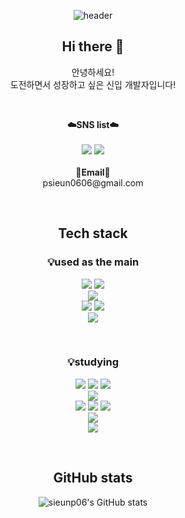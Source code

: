 <div align="center">

![header](https://capsule-render.vercel.app/api?type=waving&color=auto&height=300&section=header&text=welcome&fontSize=90&animation=fadeIn&fontAlignY=38&desc=sieunp06's%20GitHub&descAlignY=51&descAlign=62)

## <Strong> Hi there 👋 </Strong>
안녕하세요!<br>
도전하면서 성장하고 싶은 신입 개발자입니다!

<br>
<p align="center">
    <Strong>☁️SNS list☁️</Strong><br><br>
    <a href="https://sieunp06.github.io/" target="_blank"><img src="https://img.shields.io/badge/DevBlog-535D6C?style=flat-square&logo=Blogger&logoColor=white"/></a>
    <a href="https://www.instagram.com/ssi_eun06/" target="_blank"><img src="https://img.shields.io/badge/Instagram-E4405F?style=flat-square&logo=Instagram&logoColor=white"/></a>
<br><br>
<Strong>📧Email📧</Strong><br>psieun0606@gmail.com<br>
</p>
<br>

## Tech stack
### 💡used as the main
<p align="center" display="inline-block">
    <img src="https://img.shields.io/badge/JAVA-007396?style=for-the-badge&logo=java&logoColor=white">
    <img src="https://img.shields.io/badge/Python-3776AB?style=for-the-badge&logo=Python&logoColor=white"><br>
    <img src="https://img.shields.io/badge/mysql-4479A1?style=for-the-badge&logo=mysql&logoColor=white"><br>
    <img src="https://img.shields.io/badge/Git-F05032?style=for-the-badge&logo=Git&logoColor=white">
    <img src="https://img.shields.io/badge/GitHub-181717?style=for-the-badge&logo=GitHub&logoColor=white"><br>
    <img src="https://img.shields.io/badge/Unity-FFFFFF?style=for-the-badge&logo=Unity&logoColor=black">
</p><br>

### 💡studying
<p align="center" display="inline-block">
    <img src="https://img.shields.io/badge/javascript-F7DF1E?style=for-the-badge&logo=javascript&logoColor=black">
    <img src="https://img.shields.io/badge/css-1572B6?style=for-the-badge&logo=css3&logoColor=white">
    <img src="https://img.shields.io/badge/html-E34F26?style=for-the-badge&logo=html5&logoColor=white"><br>
    <img src="https://img.shields.io/badge/Node.js-339933?style=for-the-badge&logo=Node.js&logoColor=white"><br>
    <img src="https://img.shields.io/badge/C-A8B9CC?style=for-the-badge&logo=C&logoColor=white">
    <img src="https://img.shields.io/badge/C++-00599C?style=for-the-badge&logo=C++&logoColor=white">
    <img src="https://img.shields.io/badge/C%23-239120?style=for-the-badge&logo=C Sharp&logoColor=white"><br>
    <img src="https://img.shields.io/badge/Unreal Engine-0E1128?style=for-the-badge&logo=Unreal Engine&logoColor=white">
<br>
    <img src="https://img.shields.io/badge/Kotlin-7F52FF?style=for-the-badge&logo=Kotlin&logoColor=white">
</p><br>

## GitHub stats

![sieunp06's GitHub stats](https://github-readme-stats.vercel.app/api?username=sieunp06&show_icons=true&theme=dracula)

<br>

<!--
## Beakjoon
<br>
<img src="https://img.shields.io/badge/Python-3776AB?style=for-the-badge&logo=Python&logoColor=white">

[![Solved.ac Profile](http://mazassumnida.wtf/api/generate_badge?boj=sieunp06)](https://solved.ac/sieunp06)
<br>

<img src="https://img.shields.io/badge/JAVA-007396?style=for-the-badge&logo=java&logoColor=white">

[![Solved.ac Profile](http://mazassumnida.wtf/api/generate_badge?boj=teetoos)](https://solved.ac/teetoos)
-->

<!--
**sieunp06/sieunp06** is a ✨ _special_ ✨ repository because its `README.md` (this file) appears on your GitHub profile.

Here are some ideas to get you started:

- 🔭 I’m currently working on ...
- 🌱 I’m currently learning ...
- 👯 I’m looking to collaborate on ...
- 🤔 I’m looking for help with ...
- 💬 Ask me about ...
- 📫 How to reach me: ...
- 😄 Pronouns: ...
- ⚡ Fun fact: ...
-->
